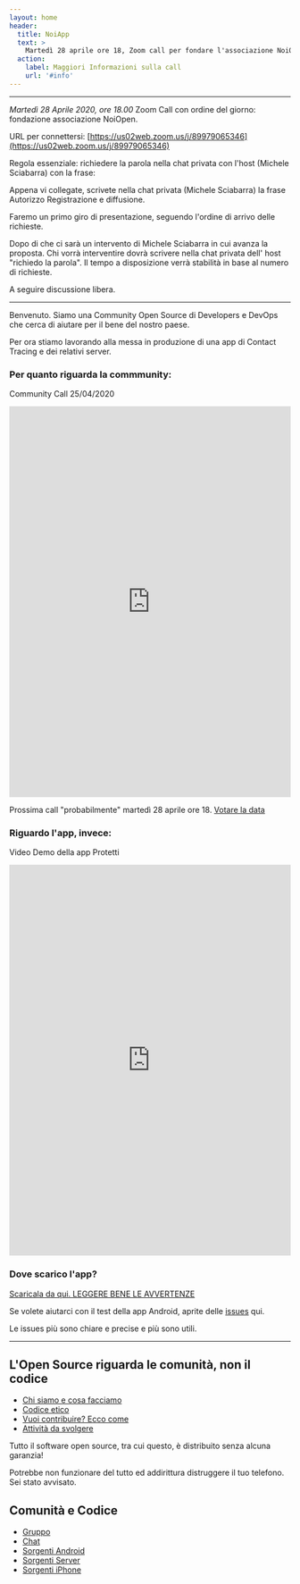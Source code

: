 ```yaml
---
layout: home
header:
  title: NoiApp
  text: >
    Martedì 28 aprile ore 18, Zoom call per fondare l'associazione NoiOpen
  action:
    label: Maggiori Informazioni sulla call
    url: '#info'
---
```


<a name="info">
  
---

*Martedì 28 Aprile 2020, ore 18.00* Zoom Call con ordine del giorno: fondazione associazione NoiOpen.

URL per connettersi: [https://us02web.zoom.us/j/89979065346](https://us02web.zoom.us/j/89979065346) 

Regola essenziale: richiedere la parola nella chat privata con l'host (Michele Sciabarra) con la frase:

Appena vi collegate, scrivete nella chat privata (Michele Sciabarra) la frase Autorizzo Registrazione e diffusione.

Faremo un primo giro di presentazione, seguendo l'ordine di arrivo delle richieste. 

Dopo di che ci sarà un intervento di Michele Sciabarra in cui avanza la proposta. Chi vorrà interventire dovrà scrivere nella chat privata dell' host "richiedo la parola". Il tempo a disposizione verrà stabilità in base al numero di richieste.

A seguire discussione libera.


---

Benvenuto. Siamo una Community Open Source di Developers e DevOps  che cerca di aiutare per il bene del nostro paese. 
  
Per ora stiamo lavorando alla messa in produzione di una app di Contact Tracing e dei relativi server.
  
### Per quanto riguarda la commmunity:

Community Call 25/04/2020

<iframe width="100%" height="700px" src="https://www.youtube.com/embed/5mNIAq5bYpo" frameborder="0" allow="accelerometer; autoplay; encrypted-media; gyroscope; picture-in-picture" allowfullscreen></iframe>

Prossima call "probabilmente" martedì 28 aprile ore 18. [Votare la data](https://groups.google.com/forum/#!topic/noiapp/4ChLn547Hsk)

### Riguardo l'app, invece:

Video Demo della app Protetti

<iframe width="100%" height="700px" src="https://www.youtube.com/embed/dPB7uXrVibc" frameborder="0" allow="accelerometer; autoplay; encrypted-media; gyroscope; picture-in-picture" allowfullscreen></iframe>

### Dove scarico l'app? 

[Scaricala da qui. LEGGERE BENE LE AVVERTENZE](https://github.com/noiapp/noi-app-android/releases/tag/0.2.0) 

Se volete aiutarci con il test della app Android, aprite delle [issues](https://github.com/noiapp/noi-app-android/issues) qui.

Le issues più sono chiare e precise e più sono utili.

---

## L'Open Source riguarda le comunità, non il codice

- [Chi siamo e cosa facciamo](about.md)
- [Codice etico](conduct.md)
- [Vuoi contribuire? Ecco come](helpus.md)
- [Attività da svolgere](https://github.com/noiapp/project)

Tutto il software open source, tra cui questo, è distribuito senza alcuna garanzia! 

Potrebbe non funzionare del tutto ed addirittura distruggere il tuo telefono. Sei stato avvisato.

## Comunità e Codice

- [Gruppo](https://groups.google.com/forum/#!forum/noiapp)
- [Chat](https://join.slack.com/t/noiapp/shared_invite/zt-dzdakd34-KvCn3HMlebqTH4ewlGamhg)
- [Sorgenti Android](https://github.com/noiapp/noi-app-android)
- [Sorgenti Server](https://github.com/noiapp/noiapp-backend)
- [Sorgenti iPhone](https://github.com/noiapp/noi-app-ios)

